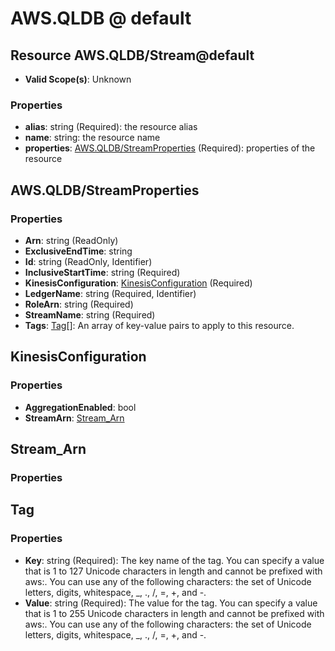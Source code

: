 # AWS.QLDB @ default

## Resource AWS.QLDB/Stream@default
* **Valid Scope(s)**: Unknown
### Properties
* **alias**: string (Required): the resource alias
* **name**: string: the resource name
* **properties**: [AWS.QLDB/StreamProperties](#awsqldbstreamproperties) (Required): properties of the resource

## AWS.QLDB/StreamProperties
### Properties
* **Arn**: string (ReadOnly)
* **ExclusiveEndTime**: string
* **Id**: string (ReadOnly, Identifier)
* **InclusiveStartTime**: string (Required)
* **KinesisConfiguration**: [KinesisConfiguration](#kinesisconfiguration) (Required)
* **LedgerName**: string (Required, Identifier)
* **RoleArn**: string (Required)
* **StreamName**: string (Required)
* **Tags**: [Tag](#tag)[]: An array of key-value pairs to apply to this resource.

## KinesisConfiguration
### Properties
* **AggregationEnabled**: bool
* **StreamArn**: [Stream_Arn](#streamarn)

## Stream_Arn
### Properties

## Tag
### Properties
* **Key**: string (Required): The key name of the tag. You can specify a value that is 1 to 127 Unicode characters in length and cannot be prefixed with aws:. You can use any of the following characters: the set of Unicode letters, digits, whitespace, _, ., /, =, +, and -. 
* **Value**: string (Required): The value for the tag. You can specify a value that is 1 to 255 Unicode characters in length and cannot be prefixed with aws:. You can use any of the following characters: the set of Unicode letters, digits, whitespace, _, ., /, =, +, and -. 

